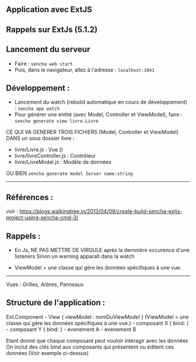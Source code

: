 
## Application avec ExtJS

## Rappels sur ExtJs (5.1.2)

## Lancement du serveur

* Faire : `sencha web start`
* Puis, dans le navigateur, allez à l'adresse : `localhost:1841`

## Développement : 

* Lancement du watch (rebuild automatique en cours de développement) : `sencha app watch`
* Pour générer une entité (avec Model, Controller et ViewModel), faire : `sencha generate view livre.Livre`

CE QUI VA GENERER TROIS FICHIERS (Model, Controller et ViewModel) DANS un sous dossier livre :
- livre/Livre.js           : Vue ()
- livre/livreController.js : Contrôleur
- livre/LivreModel.js      : Modèle de données

OU BIEN `sencha generate model Server name:string`


-----------------------------------
## Références :
voir : https://blogs.walkingtree.in/2013/04/09/create-build-sencha-extjs-project-using-sencha-cmd-3/



## Rappels :
* En Js, NE PAS METTRE DE VIRGULE après la dernnière occurence d'une listeners
Sinon un warning apparaît dans la watch

* ViewModel = une classe qui gère les données spécifiques à une vue.
-----------------------------------
Vues : Grilles, Arbres, Panneaux


## Structure de l'application :
Ext.Component
    - View { viewModel : nomDuViewModel }  (ViewModel = une classe qui gère les données spécifiques à une vue.)
          - composant X { bind: }
          - composant Y { bind: }
          - evenement A
          - evenement B

Etant donné que chaque composant peut vouloir interagir avec les données
On inclut des clés bind aux composants qui présentent ou éditent ces données
(Voir exemple ci-dessus)
